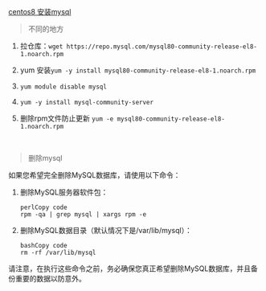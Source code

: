 [centos8 安装mysql](https://juejin.cn/post/7056265988673568781)

> 不同的地方

1. 拉仓库：`wget https://repo.mysql.com/mysql80-community-release-el8-1.noarch.rpm`

2. yum 安装`yum -y install mysql80-community-release-el8-1.noarch.rpm`

3. `yum module disable mysql`

4. `yum -y install mysql-community-server`
5. 删除rpm文件防止更新 `yum -e mysql80-community-release-el8-1.noarch.rpm`

​	

> 删除mysql

如果您希望完全删除MySQL数据库，请使用以下命令：

1. 删除MySQL服务器软件包：

   ```
   perlCopy code
   rpm -qa | grep mysql | xargs rpm -e
   ```

2. 删除MySQL数据目录（默认情况下是/var/lib/mysql）：

   ```
   bashCopy code
   rm -rf /var/lib/mysql
   ```

请注意，在执行这些命令之前，务必确保您真正希望删除MySQL数据库，并且备份重要的数据以防意外。